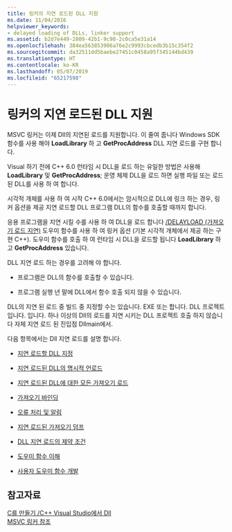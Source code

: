 ```yaml
---
title: 링커의 지연 로드된 DLL 지원
ms.date: 11/04/2016
helpviewer_keywords:
- delayed loading of DLLs, linker support
ms.assetid: b2d7e449-2809-42b1-9c90-2c0ca5e31a14
ms.openlocfilehash: 384ea563853906a76e2c9993cbcedb3b15c354f2
ms.sourcegitcommit: da32511dd5baebe27451c0458a95f345144bd439
ms.translationtype: HT
ms.contentlocale: ko-KR
ms.lasthandoff: 05/07/2019
ms.locfileid: "65217598"
---
```

# <a name="linker-support-for-delay-loaded-dlls"></a>링커의 지연 로드된 DLL 지원

MSVC 링커는 이제 Dll의 지연된 로드를 지원합니다. 이 줄여 줍니다 Windows SDK 함수를 사용 해야 **LoadLibrary** 하 고 **GetProcAddress** DLL 지연 로드를 구현 합니다.

Visual 하기 전에 C++ 6.0 런타임 시 DLL을 로드 하는 유일한 방법은 사용해 **LoadLibrary** 및 **GetProcAddress**; 운영 체제 DLL을 로드 하면 실행 파일 또는 로드 된 DLL를 사용 하 여 합니다.

시각적 개체를 사용 하 여 시작 C++ 6.0에서는 암시적으로 DLL에 링크 하는 경우, 링커 옵션을 제공 지연 로드할 DLL 프로그램 DLL의 함수를 호출할 때까지 합니다.

응용 프로그램을 지연 시킬 수를 사용 하 여 DLL을 로드 합니다 [/DELAYLOAD (가져오기 로드 지연)](delayload-delay-load-import.md) 도우미 함수를 사용 하 여 링커 옵션 (기본 시각적 개체에서 제공 하는 구현 C++). 도우미 함수를 호출 하 여 런타임 시 DLL을 로드할 됩니다 **LoadLibrary** 하 고 **GetProcAddress** 있습니다.

DLL 지연 로드 하는 경우를 고려해 야 합니다.

- 프로그램은 DLL의 함수를 호출할 수 있습니다.

- 프로그램 실행 년 말에 DLL에서 함수 호출 되지 않을 수 있습니다.

DLL의 지연 된 로드 중 빌드 중 지정할 수는 있습니다. EXE 또는 합니다. DLL 프로젝트입니다. 입니다. 하나 이상의 Dll의 로드를 지연 시키는 DLL 프로젝트 호출 하지 않습니다 자체 지연 로드 된 진입점 Dllmain에서.

다음 항목에서는 Dll 지연 로드를 설명 합니다.

- [지연 로드할 DLL 지정](specifying-dlls-to-delay-load.md)

- [지연 로드된 DLL의 명시적 언로드](explicitly-unloading-a-delay-loaded-dll.md)

- [지연 로드된 DLL에 대한 모든 가져오기 로드](loading-all-imports-for-a-delay-loaded-dll.md)

- [가져오기 바인딩](binding-imports.md)

- [오류 처리 및 알림](error-handling-and-notification.md)

- [지연 로드된 가져오기 덤프](dumping-delay-loaded-imports.md)

- [DLL 지연 로드의 제약 조건](constraints-of-delay-loading-dlls.md)

- [도우미 함수 이해](understanding-the-helper-function.md)

- [사용자 도우미 함수 개발](developing-your-own-helper-function.md)

## <a name="see-also"></a>참고자료

[C를 만들기 /C++ Visual Studio에서 Dll](../dlls-in-visual-cpp.md)<br/>
[MSVC 링커 참조](linking.md)
